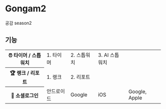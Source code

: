 # Gongam2
공감 season2
## 기능
<table>
  <tr>
    <th colspan="3">⏰ 타이머 / 스톱워치</th>
    <td>1. 타이머</td>
    <td>2. 스톱워치</td>
    <td>3. AI 스톱워치</td>
  </tr>
  <tr>
    <th colspan="3">🏆 랭크 / 리포트</th>
    <td>1. 랭크</td>
    <td>2. 리포트</td>
  </tr>
  <tr>
    <th colspan="3">🔑 소셜로그인</th>
    <td rowspan="2">안드로이드</td>
    <td rowspan="2">Google</td>
    <td>iOS</td>
    <td>Google, Apple</td>
  </tr>
</table>


